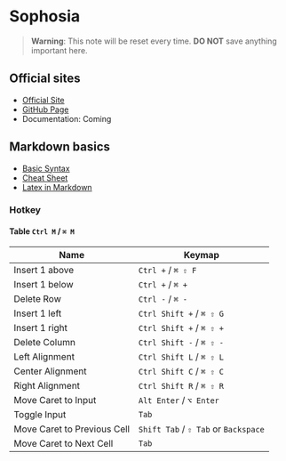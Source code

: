 # Sophosia

> **Warning**: This note will be reset every time. **DO NOT** save anything important here.

## Official sites

- [Official Site](https://sophosia.app)
- [GitHub Page](https://github.com/sophosia/sophosia)
- Documentation: Coming

## Markdown basics

- [Basic Syntax](https://www.markdownguide.org/basic-syntax)
- [Cheat Sheet](https://www.markdownguide.org/cheat-sheet)
- [Latex in Markdown](https://ashki23.github.io/markdown-latex#latex)

### Hotkey

#### Table `Ctrl M` / `⌘ M`

| Name                        | Keymap                               |
| --------------------------- | ------------------------------------ |
| Insert 1 above              | `Ctrl +` / `⌘ ⇧ F`                   |
| Insert 1 below              | `Ctrl +` / `⌘ +`                     |
| Delete Row                  | `Ctrl -` / `⌘ -`                     |
| Insert 1 left               | `Ctrl Shift +` / `⌘ ⇧ G`             |
| Insert 1 right              | `Ctrl Shift +` / `⌘ ⇧ +`             |
| Delete Column               | `Ctrl Shift -` / `⌘ ⇧ -`             |
| Left Alignment              | `Ctrl Shift L` / `⌘ ⇧ L`             |
| Center Alignment            | `Ctrl Shift C` / `⌘ ⇧ C`             |
| Right Alignment             | `Ctrl Shift R` / `⌘ ⇧ R`             |
| Move Caret to Input         | `Alt Enter` / `⌥ Enter`              |
| Toggle Input                | `Tab`                                |
| Move Caret to Previous Cell | `Shift Tab` / `⇧ Tab` or `Backspace` |
| Move Caret to Next Cell     | `Tab`                                |
